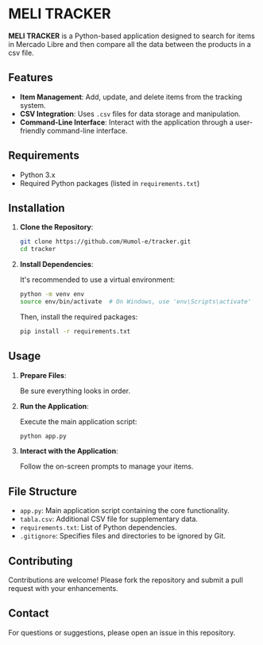 

   # MELI TRACKER

   **MELI TRACKER** is a Python-based application designed to search for items in Mercado Libre and then compare all the data between the products in a csv file.

   ## Features

   - **Item Management**: Add, update, and delete items from the tracking system.
   - **CSV Integration**: Uses `.csv` files for data storage and manipulation.
   - **Command-Line Interface**: Interact with the application through a user-friendly command-line interface.

   ## Requirements

   - Python 3.x
   - Required Python packages (listed in `requirements.txt`)

   ## Installation

   1. **Clone the Repository**:

      ```bash
      git clone https://github.com/Humol-e/tracker.git
      cd tracker
      ```

   2. **Install Dependencies**:

      It's recommended to use a virtual environment:

      ```bash
      python -m venv env
      source env/bin/activate  # On Windows, use 'env\Scripts\activate'
      ```

      Then, install the required packages:

      ```bash
      pip install -r requirements.txt
      ```

   ## Usage

   1. **Prepare Files**:

      Be sure everything looks in order.

   2. **Run the Application**:

      Execute the main application script:

      ```bash
      python app.py
      ```

   3. **Interact with the Application**:

      Follow the on-screen prompts to manage your items.

   ## File Structure

   - `app.py`: Main application script containing the core functionality.
   - `tabla.csv`: Additional CSV file for supplementary data.
   - `requirements.txt`: List of Python dependencies.
   - `.gitignore`: Specifies files and directories to be ignored by Git.

   ## Contributing

   Contributions are welcome! Please fork the repository and submit a pull request with your enhancements.

   ## Contact

   For questions or suggestions, please open an issue in this repository.
